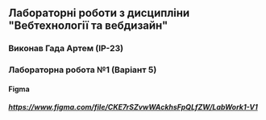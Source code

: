 ## Лабораторні роботи з дисципліни "Вебтехнології та вебдизайн"
### Виконав Гада Артем (ІР-23)
### Лабораторна робота №1 (Варіант 5)
#### Figma 
##### https://www.figma.com/file/CKE7rSZvwWAckhsFpQLfZW/LabWork1-V1
